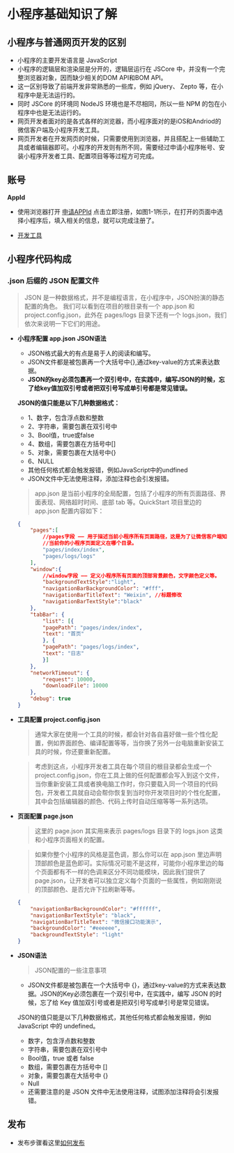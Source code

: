 # 小程序基础知识了解

## 小程序与普通网页开发的区别

- 小程序的主要开发语言是 JavaScript
- 小程序的逻辑层和渲染层是分开的，逻辑层运行在 JSCore 中，并没有一个完整浏览器对象，因而缺少相关的DOM API和BOM API。
- 这一区别导致了前端开发非常熟悉的一些库，例如 jQuery、 Zepto 等，在小程序中是无法运行的。
- 同时 JSCore 的环境同 NodeJS 环境也是不尽相同，所以一些 NPM 的包在小程序中也是无法运行的。
- 网页开发者面对的是各式各样的浏览器，而小程序面对的是iOS和Andriod的微信客户端及小程序开发工具。
- ​网页开发者在开发网页的时候，只需要使用到浏览器，并且搭配上一些辅助工具或者编辑器即可。小程序的开发则有所不同，需要经过申请小程序帐号、安装小程序开发者工具、配置项目等等过程方可完成。

## 账号

**AppId**
- 使用浏览器打开 [申请APPId](https://mp.weixin.qq.com/) 点击立即注册，如图1-1所示，在打开的页面中选择小程序后，填入相关的信息，就可以完成注册了。


- [开发工具](https://developers.weixin.qq.com/miniprogram/dev/devtools/download.html)

## 小程序代码构成

### .json 后缀的 JSON 配置文件
> JSON 是一种数据格式，并不是编程语言，在小程序中，JSON扮演的静态配置的角色。
> 我们可以看到在项目的根目录有一个 app.json 和 project.config.json，此外在 pages/logs 目录下还有一个 logs.json，我们依次来说明一下它们的用途。

- **小程序配置 app.json**
    **JSON语法**
    - JSON格式最大的有点是易于人的阅读和编写。
    - JSON文件都是被包裹再一个大括号中{},通过key-value的方式来表达数据。
    - **JSON的key必须包裹再一个双引号中，在实践中，编写JSON的时候，忘了给key值加双引号或者把双引号写成单引号都是常见错误。**
  
    **JSON的值只能是以下几种数据格式：**

    - 1、数字，包含浮点数和整数
    - 2、字符串，需要包裹在双引号中
    - 3、Bool值，true或false
    - 4、数组，需要包裹在方括号中[]
    - 5、对象，需要包裹在大括号中{}
    - 6、NULL
    - 其他任何格式都会触发报错，例如JavaScript中的undfined
    - JSON文件中无法使用注释，添加注释也会引发报错。




    > app.json 是当前小程序的全局配置，包括了小程序的所有页面路径、界面表现、网络超时时间、底部 tab 等。QuickStart 项目里边的 app.json 配置内容如下：

    ```JSON
    {
        "pages":[
            //pages字段 —— 用于描述当前小程序所有页面路径，这是为了让微信客户端知道
            //当前你的小程序页面定义在哪个目录。
            "pages/index/index",
            "pages/logs/logs"
        ],
        "window":{
            //window字段 —— 定义小程序所有页面的顶部背景颜色，文字颜色定义等。
            "backgroundTextStyle":"light",
            "navigationBarBackgroundColor": "#fff",
            "navigationBarTitleText": "Weixin", //标题修改
            "navigationBarTextStyle":"black"
        },
        "tabBar": {
            "list": [{
            "pagePath": "pages/index/index",
            "text": "首页"
            }, {
            "pagePath": "pages/logs/index",
            "text": "日志"
            }]
        },
        "networkTimeout": {
            "request": 10000,
            "downloadFile": 10000
        },
        "debug": true
    }   
    ```
- **工具配置 project.config.json**
    > 通常大家在使用一个工具的时候，都会针对各自喜好做一些个性化配置，例如界面颜色、编译配置等等，当你换了另外一台电脑重新安装工具的时候，你还要重新配置。

    > 考虑到这点，小程序开发者工具在每个项目的根目录都会生成一个 project.config.json，你在工具上做的任何配置都会写入到这个文件，当你重新安装工具或者换电脑工作时，你只要载入同一个项目的代码包，开发者工具就自动会帮你恢复到当时你开发项目时的个性化配置，其中会包括编辑器的颜色、代码上传时自动压缩等等一系列选项。
- **页面配置 page.json**
    > 这里的 page.json 其实用来表示 pages/logs 目录下的 logs.json 这类和小程序页面相关的配置。

    > 如果你整个小程序的风格是蓝色调，那么你可以在 app.json 里边声明顶部颜色是蓝色即可。实际情况可能不是这样，可能你小程序里边的每个页面都有不一样的色调来区分不同功能模块，因此我们提供了 page.json，让开发者可以独立定义每个页面的一些属性，例如刚刚说的顶部颜色、是否允许下拉刷新等等。

    ```json
    {
        "navigationBarBackgroundColor": "#ffffff",
        "navigationBarTextStyle": "black",
        "navigationBarTitleText": "微信接口功能演示",
        "backgroundColor": "#eeeeee",
        "backgroundTextStyle": "light"
    }
    ```

- **JSON语法**
    > JSON配置的一些注意事项
    - JSON文件都是被包裹在一个大括号中 {}，通过key-value的方式来表达数据。JSON的Key必须包裹在一个双引号中，在实践中，编写 JSON 的时候，忘了给 Key 值加双引号或者是把双引号写成单引号是常见错误。

    JSON的值只能是以下几种数据格式，其他任何格式都会触发报错，例如 JavaScript 中的 undefined。

    - 数字，包含浮点数和整数
    - 字符串，需要包裹在双引号中
    - Bool值，true 或者 false
    - 数组，需要包裹在方括号中 []
    - 对象，需要包裹在大括号中 {}
    - Null
    - 还需要注意的是 JSON 文件中无法使用注释，试图添加注释将会引发报错。


<!-- ### .wxml 后缀的WXML模板文件

- 相当于网页中的HTML，WXML 由标签、属性等等构成。
- WXML要求标签必须是严格闭合的，没有闭合将会导致编译错误。
- WXML中的属性是大小写敏感的

```HTML
<view class="container">
  <view class="userinfo">
    <button wx:if="{{!hasUserInfo && canIUse}}"> 获取头像昵称 </button>
    <block wx:else>
      <image src="{{userInfo.avatarUrl}}" background-size="cover"></image>
      <text class="userinfo-nickname">{{userInfo.nickName}}</text>
    </block>
  </view>
  <view class="usermotto">
    <text class="user-motto">{{motto}}</text>
  </view>
</view>
```

**HTML与WXML的区别**

  - 标签名不一样
      > 小程序的WXML用的标签是 view,button,text等。还提供了地图、视频、音频等组件能力
  - 多了一些wx:if这样的属性及{{}}的表达式
      > 在网页的一般开发流程中，我们通常会通过 JS 操作 DOM (对应 HTML 的描述产生的树)，以引起界面的一些变化响应用户的行为。例如，用户点击某个按钮的时候，JS 会记录一些状态到 JS 变量里边，同时通过 DOM API 操控 DOM 的属性或者行为，进而引起界面一些变化。当项目越来越大的时候，你的代码会充斥着非常多的界面交互逻辑和程序的各种状态变量，显然这不是一个很好的开发模式，因此就有了 MVVM 的开发模式（例如 React, Vue），提倡把渲染和逻辑分离。简单来说就是不要再让 JS 直接操控 DOM，JS 只需要管理状态即可，然后再通过一种模板语法来描述状态和界面结构的关系即可。

<img :src="$withBase('/mvvm.png')" />

小程序的框架也是用到了这个思路，如果你需要把一个 Hello World 的字符串显示在界面上。

**WXML 是这么写 :**
```HTML
<text>{{text}}</text>
```
JS 只需要管理状态即可:
```JS
this.setData({ msg: "Hello World" })
```
> 通过 {{ }} 的语法把一个变量绑定到界面上，我们称为数据绑定。仅仅通过数据绑定还不够完整的描述状态和界面的关系，还需要 if/else, for等控制能力，在小程序里边，这些控制能力都用 wx: 开头的属性来表达。

### .wxss 后缀的 WXSS 样式文件

- WXSS 具有 CSS 大部分的特性

**WXSS扩展和新增**
- 1、新增尺寸单位。WXSS在底层支持新的尺寸单位px。由于换算采用的是浮点数运算，所以运算结果和预期结果有一点点偏差
- 2、提供全局样式和局部样式。和app.json，page.json概念相同，可以写一个app.wxss作为全局样式。
- 3、WXSS仅支持部分CSS选择器。

### .js 后缀的 JS 脚本逻辑文件
- 一个服务仅仅只有界面展示是不够的，还需要和用户做交互：响应用户的点击、获取用户的位置等等。在小程序里边，我们就通过编写 JS 脚本文件来处理用户的操作。如下面的例子：

```HTML
    <view>{{ msg }}</view>
    <button bindtap="clickMe">点击我</button>
```

```js
    Page({
        clickMe:function(){
            this.setData({ msg:"Hello World" })
        }
    })
```
- 更多的相应事件操作，[可参考](https://developers.weixin.qq.com/miniprogram/dev/framework/view/wxml/event.html)
  
> 可以在 JS 中调用小程序提供的丰富的 API，利用这些 API 可以很方便的调起微信提供的能力，例如获取用户信息、本地存储、微信支付等。 -->


<!-- ## 宿主环境
- 微信客户端给小程序缩提供的环境为宿主环境。小程序借助宿主环境提供的能力，可以完成许多普通网页无法完成的功能。
  
## 渲染层和逻辑层
- 小程序的运行环境分为渲染层和逻辑层，其中WXML模板和WXSS样式工作在渲染层，JS脚本工作在逻辑层。
- 小程序的渲染层和逻辑层分别由2个线程管理：渲染层的界面使用了WebView 进行渲染；逻辑层采用JsCore线程运行JS脚本。一个小程序存在多个界面，所以渲染层存在多个WebView线程，这两个线程的通信会经由微信客户端（下文中也会采用Native来代指微信客户端）做中转，逻辑层发送网络请求也经由Native转发，小程序的通信模型下图所示。
<img src="https://res.wx.qq.com/wxdoc/dist/assets/img/4-1.ad156d1c.png" /> -->

<!-- ## 程序与页面
- 微信客户端在打开小程序之前，会把整个小程序的代码包下载到本地。
- 紧接着通过app.json的pages字段就可以知道你当前小程序的所有页面路径
```JS
{
    "pages":[
        "pages/index/index",
        "pages/logs/logs"
    ]
    //在pages字段的第一个页面就是这个小程序的首页
}
```
- 小程序启动后，在app.js定义的App实例的 onLaunch 回调会被执行
```JS   
App({
    onLaunch:function(){
        //小程序启动之后 触发
    }
})
```
- 整个小程序只有一个App实例，是全部页面共享的。
  
**小程序页面怎么写**
- 如pages/logs/logs 下面包括了4种文件，微信客户端会先根据logs.json配置生成一个界面，顶部的颜色和文字你都可以再这个json文件里面定义好。紧接着客户端就会装载这个页面的WXML结构和WXSS样式。最后客户端会装载logs.js，可以看到logs.js的大体内容就是：
```JS
Page({
    data:{ //参与页面渲染的数据
        logs:[]
    },
    onLoad: function(){
        //页面渲染后，执行
    }
})
```
- Page是一个页面构造器，这个构造器就生成了一个页面。在生成页面的时候，小程序框架会把data数据和index.wxml一起渲染出最终的结构。
- 在渲染完界面之后，页面实例就会收到一个 onLoad的回调，你可以再这个回调处理你的逻辑。 -->
  
<!-- ## 组件
- 小程序里面，你只需要在WXML写上对应的组件标签名就可以把该组件显示再界面上。
- 如需要在界面显示地图，只需要写上<map></map>即可。
- 使用组件的时候，还可以通过属性传递值给组件，让组件可以以不同的状态去展现。
```HTML
地图一开始的中心的经纬度是广州，则需要声明
地图的longitude（中心经度）和latitude（中心纬度）两个属性
<map longitude="广州经度" latitude="广州纬度"></map>


    组件内部行为也会通过事件的形式让开发者可以感知。
    如用户点击了地图上的某个标记，你可以再js编写marktap函数处理：

<map bindmarkertap="markertap" longitude="广州经度" latitude="广州纬度"></map>
```
- 也可以通过style或者class来控制组件的外层样式。更多组件参考[小程序的组件](https://developers.weixin.qq.com/miniprogram/dev/component/)

    **基础内容**
    |  名称   | 功能说明  |
    |  ----  | ----  |
    | icon  | 图标组件 |
    | progress  | 进度条 |
    | rich-text  | 富文本 |
    | text  | 文本 |

    **视图容器**
    |  名称   | 功能说明  |
    |  ----  | ----  |
    | cover-image | 覆盖在原生组件之上的图片视图|
    | cover-view | 覆盖在原生组件之上的文本视图|
    | match-media | media query 匹配检测节点|
    | movable-area | movable-view的可移动区域|
    | movable-view | 可移动的视图容器，在页面中可以拖拽滑动|
    | page-container | 页面容器|
    | scroll-view | 可滚动视图区域|
    | share-element | 共享元素|
    | swiper | 滑块视图容器|
    | swiper-item | 仅可放置在swiper组件中，宽高自动设置为100%|
    | view | 视图容器 |

    **表单组件**
    |  名称   | 功能说明  |
    |  ----  | ----  |
    | button | 按钮  |
    | checkbox | 多选项目  |
    | checkbox-group | 多项选择器，内部由多个checkbox组成  | 
    | editor | 富文本编辑器，可以对图片、文字进行编辑 |
    | form | 表单  |
    | input | 输入框  |
    | keyboard-accessory | 设置 input / textarea 聚焦时键盘上方 cover-view / cover-image 工具栏视图  |
    | label | 用来改进表单组件的可用性  |
    | picker | 从底部弹起的滚动选择器  |
    | picker-view | 嵌入页面的滚动选择器  |
    | picker-view-column | 滚动选择器子项  |
    | radio | 单选项目  |
    | radio-group | 单项选择器，内部由多个 radio 组成  |
    | slider | 滑动选择器  |
    | switch | 开关选择器  |
    | textarea | 多行输入框  |

    **导航**
    |  名称   | 功能说明  |
    |  ----  | ----  |
    | functional-page-navigator | 仅在插件中有效，用于跳转到插件功能页 | 
    | navigator | 页面链接 | 

    **媒体组件**
    |  名称   | 功能说明  |
    |  ----  | ----  |
    | audio | 音频 | 
    | camera | 系统相机 | 
    | image | 图片 | 
    | live-player | 实时音视频播放（v2.9.1 起支持同层渲染） | 
    | live-pusher | 实时音视频录制（v2.9.1 起支持同层渲染） | 
    | video | 视频（v2.4.0 起支持同层渲染） | 
    | voip-room | 多人音视频对话 | 


    **画布**
    |  名称   | 功能说明  |
    |  ----  | ----  |
    | canvas | 画布 | 

    **导航栏**
    |  名称   | 功能说明  |
    |  ----  | ----  |
    | navigation-bar | 页面导航条配置节点，用于指定导航栏的一些属性 | 

    **页面属性配置节点**
    |  名称   | 功能说明  |
    |  ----  | ----  |
    | page-meta | 页面属性配置节点，用于指定页面的一些属性、监听页面事件 | 

    **原生组件说明**
    |  名称   | 功能说明  |
    |  ----  | ----  |
    | native-component | 小程序中的部分组件是由客户端创建的原生组件 | 

    **无障碍访问**
    |  名称   | 功能说明  |
    |  ----  | ----  |
    | aria-component | 满足视障人士对于小程序的访问需求 | 

    **开放能力**
    |  名称   | 功能说明  |
    |  ----  | ----  |
    | web-view | 承载网页的容器 | 
    | ad | Banner 广告 | 
    | ad-custom | 原生模板 广告 | 
    | official-account | 公众号关注组件 | 
    | open-data | 用于展示微信开放的数据 |  -->

<!-- ## API
- 为了让开发者可以很方便的调起微信提供的能力，如获取用户信息、微信支付等
- [更多API查看](https://developers.weixin.qq.com/miniprogram/dev/framework/app-service/api.html#API)
**获取用户的地理位置**
```JS
wx.getLoacation({
    type:'wgs84';
    success:(res) => {
        var latitude = res.latitude //纬度
        var longitude = res.longitude //经度
    }
})
```
**微信扫一扫**
```JS
wx.scanCode({
   success:(res) =>{
       console.log(res)
   }
})
```
- 需注意：多数API的回调都是异步，你需要处理好代码逻辑的异步问题。

> 小程序API有以下几种类型：
**事件监听API**
- 约定：以on开头的API用来监听某个事件是否触发，如wx.onSocketOpen,wx.onCompassChange等
- 这里API接受一个回调函数作为参数，当事件触发时会调用这个回调函数，并将相关数据以参数形式传入。
```JS
wx.onCompassChange(function (res){
    console.log(res.direction)
})
```

**同步API**
- 约定：以Sync结尾的API都是同步API，如wx.setStorageSync,wx.getSystemInfoSync等，此外，也有一些其他的同步API,如wx.createWorker，wx.getBackgroundAudioManager等。
- 同步API执行结果可以通过函数 返回值直接获取，如果执行出错会抛出异常。
```JS
try{
    wx.setStorageSync('key','value')
}catch(e){
    console.error(e)
}
```

**异步API**
- 大部分API都是异步API，如wx.request,wx.login等。这类API接口通常都接受一个Object类型的参数，这个参数都支持按需指定以下字段来接收接口调用结果：

    **Object 参数说明**

    | 参数名 | 类型 | 必填 | 说明 |
    |  ----  | ----  | ----  | ----  |
    | success | function | 否 | 接口调用成功的回调函数 | 
    | fail | function | 否 | 接口调用失败的回调函数 | 
    | complete | function | 否 | 接口调用结束的回调函数（调用成功、失败都会执行） | 
    | 其他 |Any | - | 接口定义的其他参数


    **回调函数的参数**

    | 属性 | 类型 | 说明 |
    |  ----  | ----  | ----  | 
    | errMsg | string | 错误信息，如果调用成功返回 ${apiName}:ok | 
    | errCode | number | 错误码，仅部分 API 支持，具体含义请参考对应 API 文档，成功时为 0。 | 
    | 其他 | Any | 接口返回的其他数据 | 


- 异步API的执行结果需要通过Object类型的参数中传入的对应回调函数获取。部分异步API也会有返回值，可以用来实现更丰富的功能。如wx.request,wx.connectSocket
```JS
wx.login({
    success(res){
        console.log(res.code)
    }
})
```

**异步API返回Promise**
- 基础库2.10.2版本起，异步API支持callback & promise两种调用方式。当接口参数Object对象中不包含 success/fail/complete时将默认返回promise，否则仍按回调方式执行，无返回值
    
    **注意事项**
    - 1.部分接口如 downloadFile, request, uploadFile, connectSocket, createCamera（小游戏）本身就有返回值， 它们的 promisify 需要开发者自行封装。
    - 2.当没有回调参数时，异步接口返回 promise。此时若函数调用失败进入 fail 逻辑， 会报错提示 Uncaught (in promise)，开发者可通过 catch 来进行捕获。
    - 3.wx.onUnhandledRejection 可以监听未处理的 Promise 拒绝事件。

```js
//callback形式调用
wx.chooseImage({
    success(res){
        console.log('res:',res)
    }
})

//promise 形式调用
wx.chooseImage().then(res => console.log('res', res))

```


**云开发API**
- 在小程序端直接调用服务端的云函数
```JS
wx.cloud.callFunction({
    //云函数名称
    name:'cloudFunc';
    //传给云函数的参数
    data:{
        a:1,
        b:2,
    },
    success: function(res){
        console.log(res.result) //示例
    },
    fail:console.error
})

//云函数同样支持promise形式调用
``` -->

## 发布
- 发布步骤看这里[如何发布](https://developers.weixin.qq.com/miniprogram/dev/framework/quickstart/release.html#%E5%8D%8F%E5%90%8C%E5%B7%A5%E4%BD%9C)